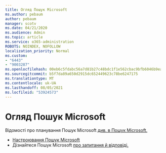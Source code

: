 ```yaml
---
title: Огляд Пошук Microsoft
ms.author: pebaum
author: pebaum
manager: scotv
ms.date: 04/21/2020
ms.audience: Admin
ms.topic: article
ms.service: o365-administration
ROBOTS: NOINDEX, NOFOLLOW
localization_priority: Normal
ms.custom:
- "6443"
- "9003287"
ms.openlocfilehash: 00eb6c5fdabc56a7d81b27c48bdc1f1e562cbac9bfb6046b9ea7c2c0f4920800
ms.sourcegitcommit: b5f7da89a650d2915dc652449623c78be6247175
ms.translationtype: MT
ms.contentlocale: uk-UA
ms.lasthandoff: 08/05/2021
ms.locfileid: "53924573"
---
```

# <a name="overview-of-microsoft-search"></a>Огляд Пошук Microsoft

Відомості про планування Пошук Microsoft [див. в Пошук Microsoft.](https://docs.microsoft.com/microsoftsearch/overview-microsoft-search)

- [Настроювання Пошук Microsoft](https://docs.microsoft.com/microsoftsearch/setup-microsoft-search)
- Дізнайтеся Пошук Microsoft [про запитання й відповіді.](https://docs.microsoft.com/microsoftsearch/faqs)
